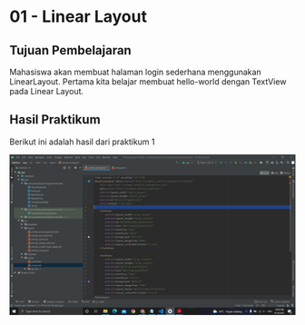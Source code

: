 # 01 - Linear Layout

## Tujuan Pembelajaran
Mahasiswa akan membuat halaman login sederhana menggunakan LinearLayout.
Pertama kita belajar membuat hello-world dengan TextView pada Linear Layout.

## Hasil Praktikum

Berikut ini adalah hasil dari praktikum 1

![Screenshot Hasil Percobaan](img/hasil.PNG)

